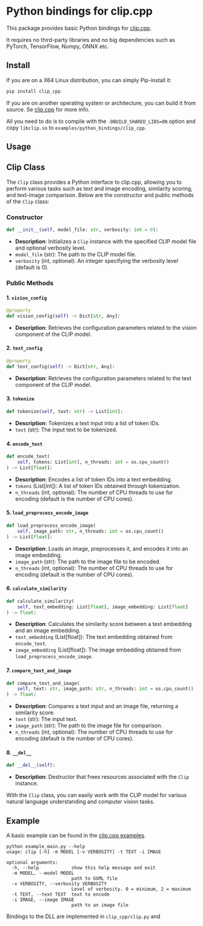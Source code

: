 # Python bindings for clip.cpp

This package provides basic Python bindings for [clip.cpp](https://github.com/monatis/clip.cpp).

It requires no third-party libraries and no big dependencies such as PyTorch, TensorFlow, Numpy, ONNX etc.

## Install
If you are on a X64 Linux distribution, you can simply Pip-install it:

```sh
pip install clip_cpp
```


If you are on another operating system or architecture, you can build it from source.
Se [clip.cpp](https://github.com/monatis/clip.cpp) for more info.

All you need to do is to compile with the `-DBUILD_SHARED_LIBS=ON` option and copy `libclip.so` to `examples/python_bindings/clip_cpp`.

## Usage
## Clip Class

The `Clip` class provides a Python interface to clip.cpp, allowing you to perform various tasks such as text and image encoding, similarity scoring, and text-image comparison. Below are the constructor and public methods of the `Clip` class:

### Constructor

```python
def __init__(self, model_file: str, verbosity: int = 0):
```

- **Description**: Initializes a `Clip` instance with the specified CLIP model file and optional verbosity level.
- `model_file` (str): The path to the CLIP model file.
- `verbosity` (int, optional): An integer specifying the verbosity level (default is 0).

### Public Methods

#### 1. `vision_config`

```python
@property
def vision_config(self) -> Dict[str, Any]:
```

- **Description**: Retrieves the configuration parameters related to the vision component of the CLIP model.

#### 2. `text_config`

```python
@property
def text_config(self) -> Dict[str, Any]:
```

- **Description**: Retrieves the configuration parameters related to the text component of the CLIP model.

#### 3. `tokenize`

```python
def tokenize(self, text: str) -> List[int]:
```

- **Description**: Tokenizes a text input into a list of token IDs.
- `text` (str): The input text to be tokenized.

#### 4. `encode_text`

```python
def encode_text(
    self, tokens: List[int], n_threads: int = os.cpu_count()
) -> List[float]:
```

- **Description**: Encodes a list of token IDs into a text embedding.
- `tokens` (List[int]): A list of token IDs obtained through tokenization.
- `n_threads` (int, optional): The number of CPU threads to use for encoding (default is the number of CPU cores).

#### 5. `load_preprocess_encode_image`

```python
def load_preprocess_encode_image(
    self, image_path: str, n_threads: int = os.cpu_count()
) -> List[float]:
```

- **Description**: Loads an image, preprocesses it, and encodes it into an image embedding.
- `image_path` (str): The path to the image file to be encoded.
- `n_threads` (int, optional): The number of CPU threads to use for encoding (default is the number of CPU cores).

#### 6. `calculate_similarity`

```python
def calculate_similarity(
    self, text_embedding: List[float], image_embedding: List[float]
) -> float:
```

- **Description**: Calculates the similarity score between a text embedding and an image embedding.
- `text_embedding` (List[float]): The text embedding obtained from `encode_text`.
- `image_embedding` (List[float]): The image embedding obtained from `load_preprocess_encode_image`.

#### 7. `compare_text_and_image`

```python
def compare_text_and_image(
    self, text: str, image_path: str, n_threads: int = os.cpu_count()
) -> float:
```

- **Description**: Compares a text input and an image file, returning a similarity score.
- `text` (str): The input text.
- `image_path` (str): The path to the image file for comparison.
- `n_threads` (int, optional): The number of CPU threads to use for encoding (default is the number of CPU cores).

#### 8. `__del__`

```python
def __del__(self):
```

- **Description**: Destructor that frees resources associated with the `Clip` instance.

With the `Clip` class, you can easily work with the CLIP model for various natural language understanding and computer vision tasks.

## Example
A basic example can be found in the [clip.cpp examples](https://github.com/monatis/clip.cpp/blob/main/examples/python_bindings/example_main.py).

```
python example_main.py --help                                
usage: clip [-h] -m MODEL [-v VERBOSITY] -t TEXT -i IMAGE                                                               
                                                                                                                        
optional arguments:                                                                                                     
  -h, --help            show this help message and exit                                                                 
  -m MODEL, --model MODEL                                                                                               
                        path to GGML file                                                                               
  -v VERBOSITY, --verbosity VERBOSITY                                                                                   
                        Level of verbosity. 0 = minimum, 2 = maximum                                                    
  -t TEXT, --text TEXT  text to encode                                                                                  
  -i IMAGE, --image IMAGE                                                                                               
                        path to an image file                                                                           
```

Bindings to the DLL are implemented in `clip_cpp/clip.py` and 
